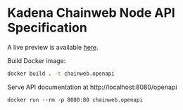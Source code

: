 # Kadena Chainweb Node API Specification

A live preview is available [here](https://us-east1.api.chainweb.com/openapi).

Build Docker image:

```sh
docker build . -t chainweb.openapi
```

Serve API documentation at http://localhost:8080/openapi

```
docker run --rm -p 8080:80 chainweb.openapi
```

